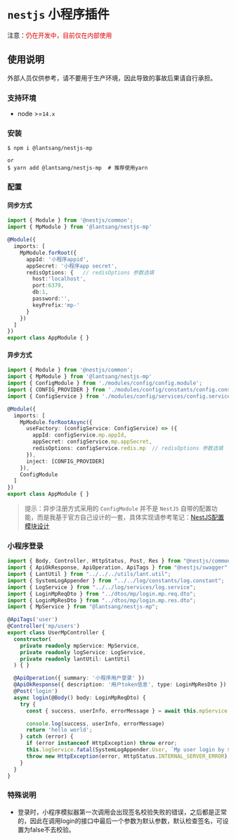 # `nestjs` 小程序插件

注意：<font color="#dd0000">仍在开发中，目前仅在内部使用</font><br /> 

## 使用说明

外部人员仅供参考，请不要用于生产环境，因此导致的事故后果请自行承担。

### 支持环境

* node >=`14.x`

### 安装

``` shell
$ npm i @lantsang/nestjs-mp

or
$ yarn add @lantsang/nestjs-mp  # 推荐使用yarn
```

### 配置

#### 同步方式

``` typescript
import { Module } from '@nestjs/common';
import { MpModule } from '@lantsang/nestjs-mp'

@Module({
  imports: [
    MpModule.forRoot({
      appId: '小程序appid', 
      appSecret: '小程序app secret',
      redisOptions: {   // redisOptions 参数选填
        host:'localhost',
        port:6379,
        db:1,
        password:'',
        keyPrefix:'mp-'
      }
    })
  ]
})
export class AppModule { }
```

#### 异步方式

``` typescript
import { Module } from '@nestjs/common';
import { MpModule } from '@lantsang/nestjs-mp'
import { ConfigModule } from './modules/config/config.module';
import { CONFIG_PROVIDER } from './modules/config/constants/config.constant';
import { ConfigService } from './modules/config/services/config.service';

@Module({
  imports: [
    MpModule.forRootAsync({
      useFactory: (configService: ConfigService) => ({
        appId: configService.mp.appId,
        appSecret: configService.mp.appSecret,
        redisOptions: configService.redis.mp  // redisOptions 参数选填
      }),
      inject: [CONFIG_PROVIDER]
    }),
    ConfigModule
  ]
})
export class AppModule { }
```

> 提示：异步注册方式采用的 `ConfigModule` 并不是 `NestJS` 自带的配置功能，而是我基于官方自己设计的一套，具体实现请参考笔记：[NestJS配置模块设计](https://github.com/IricBing/note/blob/master/NodeJS/NestJS/%E7%A8%8B%E5%BA%8F%E8%AE%BE%E8%AE%A1/%E9%85%8D%E7%BD%AE%E6%A8%A1%E5%9D%97%E8%AE%BE%E8%AE%A1/README.md)

### 小程序登录

``` typescript
import { Body, Controller, HttpStatus, Post, Res } from "@nestjs/common";
import { ApiOkResponse, ApiOperation, ApiTags } from "@nestjs/swagger";
import { LantUtil } from "../../../utils/lant.util";
import { SystemLogAppender } from "../../log/constants/log.constant";
import { LogService } from "../../log/services/log.service";
import { LoginMpReqDto } from "../dtos/mp/login.mp.req.dto";
import { LoginMpResDto } from "../dtos/mp/login.mp.res.dto";
import { MpService } from "@lantsang/nestjs-mp";

@ApiTags('user')
@Controller('mp/users')
export class UserMpController {
  constructor(
    private readonly mpService: MpService,
    private readonly logService: LogService,
    private readonly lantUtil: LantUtil
  ) { }

  @ApiOperation({ summary: '小程序用户登录' })
  @ApiOkResponse({ description: '用户token信息', type: LoginMpResDto })
  @Post('login')
  async login(@Body() body: LoginMpReqDto) {
    try {
      const { success, userInfo, errorMessage } = await this.mpService.login(body.temp_code, body.raw_data, body.signature, body.encrypted_data, body.iv);

      console.log(success, userInfo, errorMessage)
      return 'hello world';
    } catch (error) {
      if (error instanceof HttpException) throw error;
      this.logService.fatal(SystemLogAppender.User, `Mp user login by ${JSON.stringify(body)} failed and error is ${error}`, this.lantUtil.parseError(error));
      throw new HttpException(error, HttpStatus.INTERNAL_SERVER_ERROR);
    }
  }
}
```

### 特殊说明

* 登录时，小程序模拟器第一次调用会出现签名校验失败的错误，之后都是正常的，因此在调用login的接口中最后一个参数为默认参数，默认检查签名，可设置为false不去校验。
